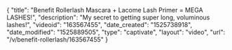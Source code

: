 {
    "title": "Benefit Rollerlash Mascara + Lacome Lash Primer = MEGA LASHES!",
    "description": "My secret to getting super long, voluminous lashes!",
    "videoid": "163567455",
    "date_created": "1525738918",
    "date_modified": "1525889505",
    "type": "captivate",
    "layout": "video",
    "url": "\/v\/benefit-rollerlash\/163567455"
}